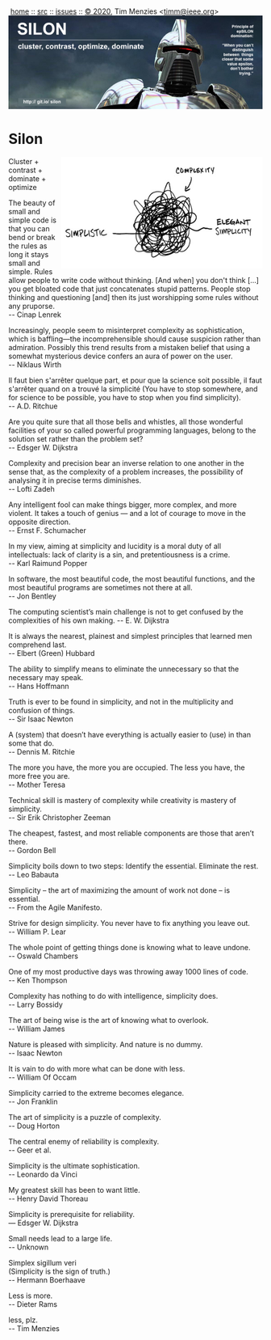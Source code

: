 <a name=top></a><p>       
&nbsp;[home](http://git.io/silon) ::
[src](https://github.com/timm/silon/raw/master/src) ::
[issues](http://git.io/silon) ::
<a href="https://github.com/timm/silon/raw/master/raw/master/LICENSE.md">&copy; 2020</a>,
Tim Menzies
<<a href="mailto:timm@ieee.org">timm&commat;ieee.org</a>>
<br>
[<img width=900 src="https://github.com/timm/silon/raw/master/etc/img/banner.jpg">](http://git.io/silon)<br>


# Silon

<img width=400 align=right src="etc/img/simplicity.jpg">

Cluster + contrast + dominate + optimize 

The beauty of small and simple code is that you can bend or break the rules as long it stays small and simple. Rules allow people to write code without thinking. [And when] you don't think […] you get bloated code that just concatenates stupid patterns.
People stop thinking and questioning [and] then its just worshipping some rules without any pruporse.   
-- Cinap Lenrek


Increasingly, people seem to misinterpret complexity as sophistication, which is baffling—the incomprehensible should cause suspicion rather than admiration. Possibly this trend results from a mistaken belief that using a somewhat mysterious device confers an aura of power on the user.    
-- Niklaus Wirth

Il faut bien s'arrêter quelque part, et pour que la science soit possible, il faut s'arrêter quand on a trouvé la simplicité
(You have to stop somewhere, and for science to be possible, you have to stop when you find simplicity).  
-- A.D. Ritchue

Are you quite sure that all those bells and whistles, all those wonderful facilities of your so called powerful programming languages, belong to the solution set rather than the problem set?   
--  Edsger W. Dijkstra

Complexity and precision bear an inverse relation to one another in the sense that, as the complexity of a problem increases, the possibility of analysing it in precise terms diminishes.  
-- Lofti Zadeh 



Any intelligent fool can make things bigger, more complex, and more violent. It takes a touch of genius — and a lot of courage to move in the opposite direction.   
-- Ernst F. Schumacher

In my view, aiming at simplicity and lucidity is a moral duty of all intellectuals: lack of clarity is a sin, and pretentiousness is a crime.  
--  Karl Raimund Popper

In software, the most beautiful code, the most beautiful functions, and the most beautiful programs are sometimes not there at all.   
-- Jon Bentley

The computing scientist’s main challenge is not to get confused by the complexities of his own making.
--  E. W. Dijkstra



It is always the nearest, plainest and simplest principles that learned men comprehend last.  
-- Elbert (Green) Hubbard

The ability to simplify means to eliminate the unnecessary so that the necessary may speak.   
-- Hans Hoffmann

Truth is ever to be found in simplicity, and not in the multiplicity and confusion of things.  
-- Sir Isaac Newton

A (system) that doesn’t have everything is actually easier to (use) in than some that do.    
-- Dennis M. Ritchie


The more you have, the more you are occupied. The less you have, the more free you are.  
-- Mother Teresa

Technical skill is mastery of complexity while creativity is mastery of simplicity.  
--  Sir Erik Christopher Zeeman

The cheapest, fastest, and most reliable components are those that aren’t there.   
-- Gordon Bell

Simplicity boils down to two steps: Identify the essential. Eliminate the rest.   
-- Leo Babauta 

Simplicity – the art of maximizing the amount of work not done – is essential.  
-- From the Agile Manifesto.

Strive for design simplicity. You never have to fix anything you leave out.   
-- William P. Lear

The whole point of getting things done is knowing what to leave undone.  
-- Oswald Chambers


One of my most productive days was throwing away 1000 lines of code.    
-- Ken Thompson

Complexity has nothing to do with intelligence, simplicity does.  
-- Larry Bossidy

The art of being wise is the art of knowing what to overlook.   
-- William James

Nature is pleased with simplicity. And nature is no dummy.   
-- Isaac Newton

It is vain to do with more what can be done with less.   
-- William Of Occam

Simplicity carried to the extreme becomes elegance.  
-- Jon Franklin

The art of simplicity is a puzzle of complexity.  
-- Doug Horton

The central enemy of reliability is complexity.   
-- Geer et al.

Simplicity is the ultimate sophistication.  
-- Leonardo da Vinci

My greatest skill has been to want little.    
-- Henry David Thoreau

Simplicity is prerequisite for reliability.  
— Edsger W. Dijkstra

Small needs lead to a large life.   
-- Unknown

Simplex sigillum veri   
(Simplicity is the sign of truth.)  
-- Hermann Boerhaave

Less is more.   
-- Dieter Rams

less, plz.    
-- Tim Menzies
